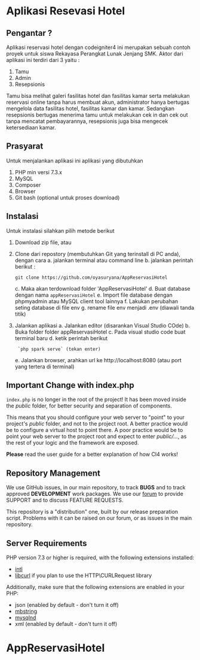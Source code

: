 # Aplikasi Resevasi Hotel

## Pengantar ?

Aplikasi reservasi hotel dengan codeigniter4 ini merupakan sebuah contoh proyek untuk siswa Rekayasa Perangkat Lunak Jenjang SMK. Aktor dari aplikasi ini terdiri dari 3 yaitu :

1. Tamu
2. Admin
3. Resepsionis

Tamu bisa melihat galeri fasilitas hotel dan fasilitas kamar serta melakukan reservasi online tanpa harus membuat akun, administrator hanya bertugas mengelola data fasilitas hotel, fasilitas kamar dan kamar. Sedangkan resepsionis bertugas menerima tamu untuk melakukan cek in dan cek out tanpa mencatat pembayarannya, resepsionis juga bisa mengecek ketersediaan kamar.

## Prasyarat

Untuk menjalankan aplikasi ini aplikasi yang dibutuhkan
1. PHP min versi 7.3.x
2. MySQL
3. Composer 
4. Browser
5. Git bash (optional untuk proses download)

## Instalasi

Untuk instalasi silahkan pilih metode berikut
1. Download zip file, atau
2. Clone dari repostory (membutuhkan Git yang terinstall di PC anda), dengan cara
    a. jalankan terminal atau command line
    b. jalankan perintah berikut :

    `git clone https://github.com/oyasuryana/AppReservasiHotel`
    
    c. Maka akan terdownload folder 'AppReservasiHotel'
    d. Buat database dengan nama `appReservasiHotel`
    e. Import file database dengan phpmyadmin atau MySQL client tool lainnya
    f. Lakukan perubahan seting database di file env
    g. rename file env menjadi .env (diawali tanda titik)
3. Jalankan aplikasi
    a. Jalankan editor (disarankan Visual Studio COde)
    b. Buka folder folder appReservasiHotel
    c. Pada visual studio code buat terminal baru
    d. ketik perintah berikut 

        `php spark serve` (tekan enter)
    e. Jalankan browser, arahkan url ke http://localhost:8080 (atau port yang tertera di terminal)    

## Important Change with index.php

`index.php` is no longer in the root of the project! It has been moved inside the *public* folder,
for better security and separation of components.

This means that you should configure your web server to "point" to your project's *public* folder, and
not to the project root. A better practice would be to configure a virtual host to point there. A poor practice would be to point your web server to the project root and expect to enter *public/...*, as the rest of your logic and the
framework are exposed.

**Please** read the user guide for a better explanation of how CI4 works!

## Repository Management

We use GitHub issues, in our main repository, to track **BUGS** and to track approved **DEVELOPMENT** work packages.
We use our [forum](http://forum.codeigniter.com) to provide SUPPORT and to discuss
FEATURE REQUESTS.

This repository is a "distribution" one, built by our release preparation script.
Problems with it can be raised on our forum, or as issues in the main repository.

## Server Requirements

PHP version 7.3 or higher is required, with the following extensions installed:

- [intl](http://php.net/manual/en/intl.requirements.php)
- [libcurl](http://php.net/manual/en/curl.requirements.php) if you plan to use the HTTP\CURLRequest library

Additionally, make sure that the following extensions are enabled in your PHP:

- json (enabled by default - don't turn it off)
- [mbstring](http://php.net/manual/en/mbstring.installation.php)
- [mysqlnd](http://php.net/manual/en/mysqlnd.install.php)
- xml (enabled by default - don't turn it off)
# AppReservasiHotel
